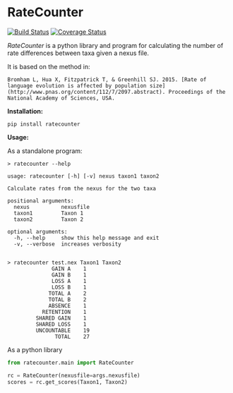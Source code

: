 # RateCounter

[![Build Status](https://travis-ci.org/SimonGreenhill/RateCounter.svg?branch=master)](https://travis-ci.org/SimonGreenhill/RateCounter)
[![Coverage Status](https://coveralls.io/repos/github/SimonGreenhill/RateCounter/badge.svg?branch=master)](https://coveralls.io/github/SimonGreenhill/RateCounter?branch=master)

*RateCounter* is a python library and program for calculating the number of rate differences between taxa given a nexus file. 

It is based on the method in:

    Bromham L, Hua X, Fitzpatrick T, & Greenhill SJ. 2015. [Rate of language evolution is affected by population size](http://www.pnas.org/content/112/7/2097.abstract). Proceedings of the National Academy of Sciences, USA. 
  
**Installation:**

```shell
pip install ratecounter
```

**Usage:**

As a standalone program:

```shell
> ratecounter --help

usage: ratecounter [-h] [-v] nexus taxon1 taxon2

Calculate rates from the nexus for the two taxa

positional arguments:
  nexus          nexusfile
  taxon1         Taxon 1
  taxon2         Taxon 2

optional arguments:
  -h, --help     show this help message and exit
  -v, --verbose  increases verbosity


> ratecounter test.nex Taxon1 Taxon2
              GAIN A	1
              GAIN B	1
              LOSS A	1
              LOSS B	1
             TOTAL A	2
             TOTAL B	2
             ABSENCE	1
           RETENTION	1
         SHARED GAIN	1
         SHARED LOSS	1
         UNCOUNTABLE	19
               TOTAL	27
```

As a python library

```python
from ratecounter.main import RateCounter

rc = RateCounter(nexusfile=args.nexusfile)
scores = rc.get_scores(Taxon1, Taxon2)
```

